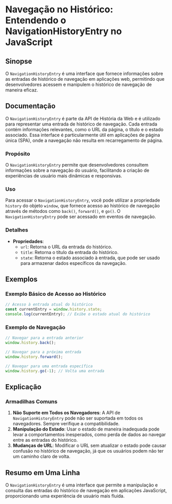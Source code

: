 <!--
Meta Description: # Navegação no Histórico: Entendendo o NavigationHistoryEntry no JavaScript ## Sinopse O `NavigationHistoryEntry` é uma interface que fornece informaç...
Meta Keywords: histórico, navegação, entrada, navigationhistoryentry, uma
-->

# Navegação no Histórico: Entendendo o NavigationHistoryEntry no JavaScript

## Sinopse
O `NavigationHistoryEntry` é uma interface que fornece informações sobre as entradas de histórico de navegação em aplicações web, permitindo que desenvolvedores acessem e manipulem o histórico de navegação de maneira eficaz.

## Documentação
O `NavigationHistoryEntry` é parte da API de História da Web e é utilizado para representar uma entrada de histórico de navegação. Cada entrada contém informações relevantes, como o URL da página, o título e o estado associado. Essa interface é particularmente útil em aplicações de página única (SPA), onde a navegação não resulta em recarregamento de página.

### Propósito
O `NavigationHistoryEntry` permite que desenvolvedores consultem informações sobre a navegação do usuário, facilitando a criação de experiências de usuário mais dinâmicas e responsivas.

### Uso
Para acessar o `NavigationHistoryEntry`, você pode utilizar a propriedade `history` do objeto `window`, que fornece acesso ao histórico de navegação através de métodos como `back()`, `forward()`, e `go()`. O `NavigationHistoryEntry` pode ser acessado em eventos de navegação.

### Detalhes
- **Propriedades**:
  - `url`: Retorna o URL da entrada do histórico.
  - `title`: Retorna o título da entrada do histórico.
  - `state`: Retorna o estado associado à entrada, que pode ser usado para armazenar dados específicos da navegação.

## Exemplos
### Exemplo Básico de Acesso ao Histórico
```javascript
// Acesso à entrada atual do histórico
const currentEntry = window.history.state;
console.log(currentEntry); // Exibe o estado atual do histórico
```

### Exemplo de Navegação
```javascript
// Navegar para a entrada anterior
window.history.back();

// Navegar para a próxima entrada
window.history.forward();

// Navegar para uma entrada específica
window.history.go(-1); // Volta uma entrada
```

## Explicação
### Armadilhas Comuns
1. **Não Suporte em Todos os Navegadores**: A API de `NavigationHistoryEntry` pode não ser suportada em todos os navegadores. Sempre verifique a compatibilidade.
2. **Manipulação do Estado**: Usar o estado de maneira inadequada pode levar a comportamentos inesperados, como perda de dados ao navegar entre as entradas do histórico.
3. **Mudanças de URL**: Modificar o URL sem atualizar o estado pode causar confusão no histórico de navegação, já que os usuários podem não ter um caminho claro de volta.

## Resumo em Uma Linha
O `NavigationHistoryEntry` é uma interface que permite a manipulação e consulta das entradas do histórico de navegação em aplicações JavaScript, proporcionando uma experiência de usuário mais fluida.